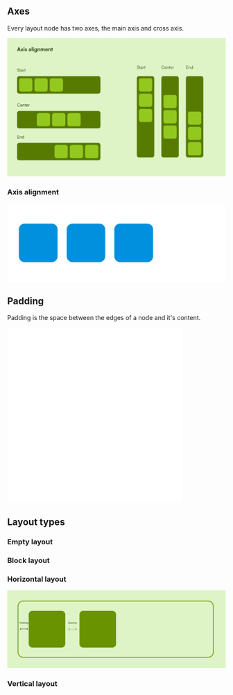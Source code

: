 
## Axes
Every layout node has two axes, the main axis and cross axis.

![](./art/axis-alignment.svg)

### Axis alignment
![](./art/alignment.svg)

## Padding
Padding is the space between the edges of a node and it's content.

![](./art/padding.png)

## Layout types

### Empty layout
### Block layout
### Horizontal layout
![](./art/horizontal-layout.svg)

### Vertical layout